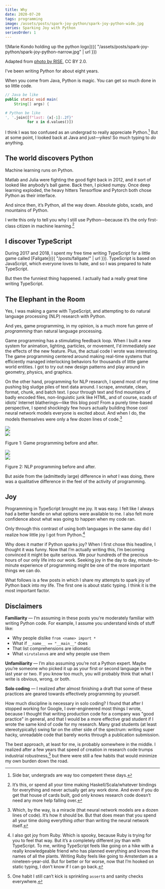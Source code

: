 ```yaml
---
title: Why
date: 2020-07-20
tags: programming
image: /assets/posts/spark-joy-python/spark-joy-python-wide.jpg
series: Sparking Joy with Python
seriesOrder: 1
---
```


![Marie Kondo holding up the python logo]({{ "/assets/posts/spark-joy-python/spark-joy-python-narrow.jpg" | url }})

<p class="figcaption">
Adapted from
<a href="https://www.flickr.com/photos/riseconf/27113243380/in/album-72157668861374906/">
photo by RISE</a>,
CC BY 2.0.
</p>

I’ve been writing Python for about eight years.

When you come from Java, Python is magic. You can get so much done in so little code.

```java
// Java be like
public static void main(
    String[] args) {
```

```python
# Python be like
', '.join([f"last: {x[-1]:.2f}"
          for x in d.values()])
```

I think I was too confused as an undergrad to really appreciate Python.[^1] But at some point, I looked back at Java and just—yikes! So much typing to _do_ anything.

## The world discovers Python
Machine learning runs on Python.

Matlab and Julia were fighting the good fight back in 2012, and it sort of looked like anybody’s ball game. Back then, I picked numpy. Once deep learning exploded, the heavy hitters Tensorflow and Pytorch both chose Python as their interface.

And since then, it’s Python, all the way down. Absolute globs, scads, and mountains of Python.

I write this only to tell you why I still use Python—because it’s the only first-class citizen in machine learning.[^2]

## I discover TypeScript
During 2017 and 2018, I spent my free time writing TypeScript for a little game called [Fallgate]({{ "/posts/fallgate/" | url }}). TypeScript is based on JavaScript, which everyone loves to hate, and so I was prepared to hate TypeScript.

But then the funniest thing happened. I actually had a really great time writing TypeScript.

## The Elephant in the Room
Yes, I was making a game with TypeScript, and attempting to do natural language processing (NLP) research with Python.

And yes, game programming, in my opinion, is a much more fun genre of _programming_ than natural language processing.

Game programming has a stimulating feedback loop. When I built a new system for animation, lighting, particles, or movement, I'd immediately _see_ the effects of the new feature. Plus, the actual code I wrote was interesting. The game programming centered around making real-time systems that efficiently managed interlocking behaviors for thousands of little game world entities. I got to try out new design patterns and play around in geometry, physics, and graphics.

On the other hand, programming for NLP research, I spend most of my time pushing big sludge piles of text data around. I scrape, annotate, clean, format, chunk, and batch text. I pour through text and find mountains of badly encoded files, non-linguistic junk like HTML, and of course, scads of idiots’ Internet blatherings—like this blog post! From a purely time-based perspective, I spend shockingly few hours actually building those cool neural network models everyone is excited about. And when I do, the models themselves were only a few dozen lines of code.[^3]

<div class="flex mv4">
<div class="w-50" markdown="1">
<img src="{{ "/assets/posts/spark-joy-python/game-before.gif" | url }}">
</div>
<div class="w-50" markdown="1">
<img src="{{ "/assets/posts/spark-joy-python/game-after.gif" | url }}">
</div>
</div>

<p class="figcaption">
Figure 1: Game programming before and after.
</p>


<div class="flex mv4">
<div class="w-50" markdown="1">
<img src="{{ "/assets/posts/spark-joy-python/nlp.gif" | url }}">
</div>
<div class="w-50" markdown="1">
<img src="{{ "/assets/posts/spark-joy-python/nlp.gif" | url }}">
</div>
</div>

<p class="figcaption">
Figure 2: NLP programming before and after.
</p>

But aside from the (admittedly large) difference in _what_ I was doing, there was a qualitative difference in the feel of the activity of programming.

## Joy
Programming in TypeScript brought me joy. It was easy. I felt like I always had a better handle on what options were available to me. I also felt more confidence about what was going to happen when my code ran.

Only through this contrast of using both languages in the same day did I realize how little joy I got from Python.[^4]

Why does it matter if Python sparks joy? When I first chose this headline, I thought it was funny. Now that I’m actually writing this, I’m becoming convinced it might be quite serious. We pour hundreds of the precious hours of our only life into our work. Seeking joy in the day to day, minute-to-minute experience of programming might be one of the more important things we can do.

What follows is a few posts in which I share my attempts to spark joy of Python back into my life. The first one is about static typing. I think it is the most important factor.

## Disclaimers

**Familiarity** — I’m assuming in these posts you're moderately familiar with writing Python code. For example, I assume you understand kinds of stuff like:

- Why people dislike `from <name> import * `
- What if `__name__ == "__main__"` does
- That list comprehensions are idiomatic
- What `virutalenv`s are and why people use them

**Unfamiliarity** — I’m also assuming you’re not a Python expert. Maybe you’re someone who picked it up as your first or second language in the last year or two. If you know too much, you will probably think that what I write is obvious, wrong, or both.

**Solo coding** — I realized after almost finishing a draft that some of these practices are geared towards effectively programming by yourself.

How much discipline is necessary in solo coding? I found that after I stopped working for Google, I over-engineered most things I wrote, because I thought that writing production code for a company was "good practice" in general, and that I would be a more effective grad student if I wrote the same kind of code for my research. Many grad students (at least stereotypically) swing far on the other side of the spectrum: writing super hacky, unreadable code that barely works through a publication submission.

The best approach, at least for me, is probably somewhere in the middle. I realized after a few years that speed of creation in research code trumps industrial robustness,[^5] but there were still a few habits that would minimize my own burden down the road.

[^1]:	Side bar, undergrads are way too competent these days.

[^2]:	It’s this, or spend all your time making Haskell/Scala/whatever bindings for everything and never actually get any work done. And even if you do get that house of cards built, god only knows research code doesn’t need any more help falling over.

[^3]:	Which, by the way, is a miracle (that neural network models are a dozen lines of code). It’s how it should be. But that does mean that you spend all your time doing everything _other_ than writing the neural network itself.

[^4]:	I also got joy from Ruby. Which is spooky, because Ruby is trying for you to feel that way. But it’s a completely different joy than with TypeScript. To me, writing TypeScript feels like going on a hike with a really knowledgeable friend who has planned everything and knows the names of all the plants. Writing Ruby feels like going to Amsterdam as a nineteen-year-old. But for better or for worse, now that I’m hooked on static typing, I don’t know if I can go back.

[^5]:	One habit I still can’t kick is sprinkling `assert`s and sanity checks everywhere.

